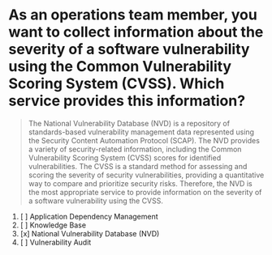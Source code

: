 # As an operations team member, you want to collect information about the severity of a software vulnerability using the Common Vulnerability Scoring System (CVSS). Which service provides this information?

> The National Vulnerability Database (NVD) is a repository of standards-based vulnerability management data represented using the Security Content Automation Protocol (SCAP). The NVD provides a variety of security-related information, including the Common Vulnerability Scoring System (CVSS) scores for identified vulnerabilities. The CVSS is a standard method for assessing and scoring the severity of security vulnerabilities, providing a quantitative way to compare and prioritize security risks. Therefore, the NVD is the most appropriate service to provide information on the severity of a software vulnerability using the CVSS.

1. [ ] Application Dependency Management
1. [ ] Knowledge Base
1. [x] National Vulnerability Database (NVD)
1. [ ] Vulnerability Audit